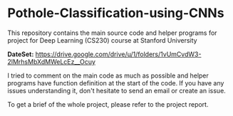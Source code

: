 # Pothole-Classification-using-CNNs
This repository contains the main source code and helper programs for project for Deep Learning (CS230) course at Stanford University

**DateSet:** https://drive.google.com/drive/u/1/folders/1vUmCvdW3-2lMrhsMbXdMWeLcEz__Ocuy

I tried to comment on the main code as much as possible and helper programs have function definition at the start of the code. If you have any issues understanding it, don't hesitate to send an email or create an issue.

To get a brief of the whole project, please refer to the project report.
